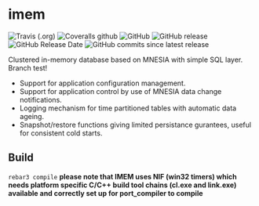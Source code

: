 # imem 

![Travis (.org)](https://img.shields.io/travis/K2InformaticsGmbH/imem.svg)
![Coveralls github](https://img.shields.io/coveralls/github/K2InformaticsGmbH/imem.svg)
![GitHub](https://img.shields.io/github/license/K2InformaticsGmbH/imem.svg)
![GitHub release](https://img.shields.io/github/release/K2InformaticsGmbH/imem.svg)
![GitHub Release Date](https://img.shields.io/github/release-date/K2InformaticsGmbH/imem.svg)
![GitHub commits since latest release](https://img.shields.io/github/commits-since/K2InformaticsGmbH/imem/3.7.2.svg)

Clustered in-memory database based on MNESIA with simple SQL layer. Branch test!

* Support for application configuration management.
* Support for application control by use of MNESIA data change notifications.
* Logging mechanism for time partitioned tables with automatic data ageing.
* Snapshot/restore functions giving limited persistance gurantees, useful for consistent cold starts.

[travis]: https://travis-ci.org/K2InformaticsGmbH/imem
[travis badge]: https://img.shields.io/travis/K2InformaticsGmbH/imem/master.svg?style=flat-square
[coveralls]: https://coveralls.io/github/K2InformaticsGmbH/imem
[coveralls badge]: https://img.shields.io/coveralls/K2InformaticsGmbH/imem/master.svg?style=flat-square
[erlang version badge]: https://img.shields.io/badge/erlang-20.0%20to%2020.1-blue.svg?style=flat-square

## Build
`rebar3 compile`
**please note that IMEM uses NIF (win32 timers) which needs platform specific C/C++ build tool chains (cl.exe and link.exe) available and correctly set up for port_compiler to compile**
